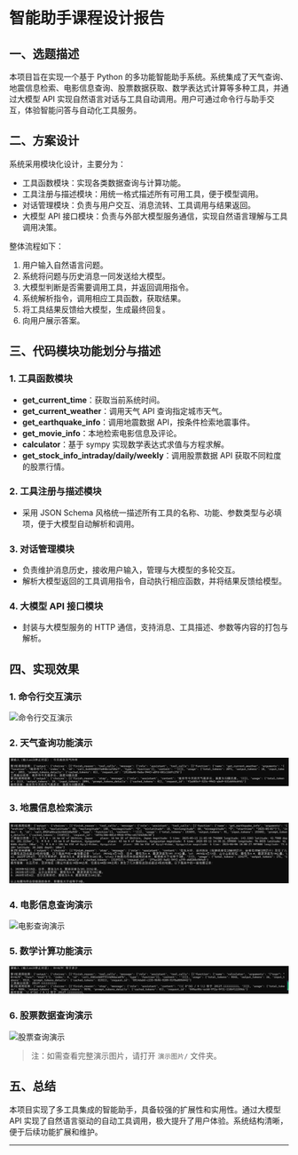 # 智能助手课程设计报告

## 一、选题描述

本项目旨在实现一个基于 Python 的多功能智能助手系统。系统集成了天气查询、地震信息检索、电影信息查询、股票数据获取、数学表达式计算等多种工具，并通过大模型 API 实现自然语言对话与工具自动调用。用户可通过命令行与助手交互，体验智能问答与自动化工具服务。

## 二、方案设计

系统采用模块化设计，主要分为：
- 工具函数模块：实现各类数据查询与计算功能。
- 工具注册与描述模块：用统一格式描述所有可用工具，便于模型调用。
- 对话管理模块：负责与用户交互、消息流转、工具调用与结果返回。
- 大模型 API 接口模块：负责与外部大模型服务通信，实现自然语言理解与工具调用决策。

整体流程如下：
1. 用户输入自然语言问题。
2. 系统将问题与历史消息一同发送给大模型。
3. 大模型判断是否需要调用工具，并返回调用指令。
4. 系统解析指令，调用相应工具函数，获取结果。
5. 将工具结果反馈给大模型，生成最终回复。
6. 向用户展示答案。

## 三、代码模块功能划分与描述

### 1. 工具函数模块
- **get_current_time**：获取当前系统时间。
- **get_current_weather**：调用天气 API 查询指定城市天气。
- **get_earthquake_info**：调用地震数据 API，按条件检索地震事件。
- **get_movie_info**：本地检索电影信息及评论。
- **calculator**：基于 sympy 实现数学表达式求值与方程求解。
- **get_stock_info_intraday/daily/weekly**：调用股票数据 API 获取不同粒度的股票行情。

### 2. 工具注册与描述模块
- 采用 JSON Schema 风格统一描述所有工具的名称、功能、参数类型与必填项，便于大模型自动解析和调用。

### 3. 对话管理模块
- 负责维护消息历史，接收用户输入，管理与大模型的多轮交互。
- 解析大模型返回的工具调用指令，自动执行相应函数，并将结果反馈给模型。

### 4. 大模型 API 接口模块
- 封装与大模型服务的 HTTP 通信，支持消息、工具描述、参数等内容的打包与解析。

## 四、实现效果

### 1. 命令行交互演示
![命令行交互演示](演示图片/cli_demo.png)

### 2. 天气查询功能演示
![天气查询演示](演示图片/weather_demo.png)

### 3. 地震信息检索演示
![地震查询演示](演示图片/earthquake_demo.png)

### 4. 电影信息查询演示
![电影查询演示](演示图片/movie_demo.png)

### 5. 数学计算功能演示
![数学计算演示](演示图片/calc_demo.png)

### 6. 股票数据查询演示
![股票查询演示](演示图片/stock_demo.png)

> 注：如需查看完整演示图片，请打开 `演示图片/` 文件夹。

## 五、总结

本项目实现了多工具集成的智能助手，具备较强的扩展性和实用性。通过大模型 API 实现了自然语言驱动的自动工具调用，极大提升了用户体验。系统结构清晰，便于后续功能扩展和维护。

---


